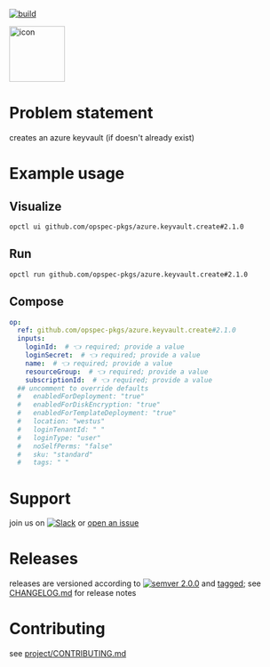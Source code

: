 [![build](https://github.com/opspec-pkgs/azure.keyvault.create/actions/workflows/build.yml/badge.svg)](https://github.com/opspec-pkgs/azure.keyvault.create/actions/workflows/build.yml)


<img src="icon.svg" alt="icon" height="100px">

# Problem statement

creates an azure keyvault (if doesn't already exist)

# Example usage

## Visualize

```shell
opctl ui github.com/opspec-pkgs/azure.keyvault.create#2.1.0
```

## Run

```
opctl run github.com/opspec-pkgs/azure.keyvault.create#2.1.0
```

## Compose

```yaml
op:
  ref: github.com/opspec-pkgs/azure.keyvault.create#2.1.0
  inputs:
    loginId:  # 👈 required; provide a value
    loginSecret:  # 👈 required; provide a value
    name:  # 👈 required; provide a value
    resourceGroup:  # 👈 required; provide a value
    subscriptionId:  # 👈 required; provide a value
  ## uncomment to override defaults
  #   enabledForDeployment: "true"
  #   enabledForDiskEncryption: "true"
  #   enabledForTemplateDeployment: "true"
  #   location: "westus"
  #   loginTenantId: " "
  #   loginType: "user"
  #   noSelfPerms: "false"
  #   sku: "standard"
  #   tags: " "
```

# Support

join us on
[![Slack](https://img.shields.io/badge/slack-opctl-E01563.svg)](https://join.slack.com/t/opctl/shared_invite/zt-51zodvjn-Ul_UXfkhqYLWZPQTvNPp5w)
or
[open an issue](https://github.com/opspec-pkgs/azure.keyvault.create/issues)

# Releases

releases are versioned according to
[![semver 2.0.0](https://img.shields.io/badge/semver-2.0.0-brightgreen.svg)](http://semver.org/spec/v2.0.0.html)
and [tagged](https://git-scm.com/book/en/v2/Git-Basics-Tagging); see
[CHANGELOG.md](CHANGELOG.md) for release notes

# Contributing

see
[project/CONTRIBUTING.md](https://github.com/opspec-pkgs/project/blob/main/CONTRIBUTING.md)
